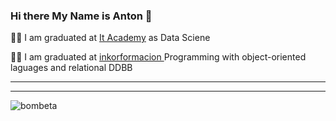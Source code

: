 ### Hi there My Name is Anton 👋

👨‍🔬 I am graduated at <a href="https://www.barcelonactiva.cat/es/itacademy" Target="_blank">It Academy<a/> as Data Sciene

👨‍🔬 I am graduated  at <a href="https://inkorformacion.com/" Target="_blank" > inkorformacion <a/> Programming with object-oriented laguages and relational DDBB

<hr><hr/>
  
 <img src="1.png" alt="bombeta">





